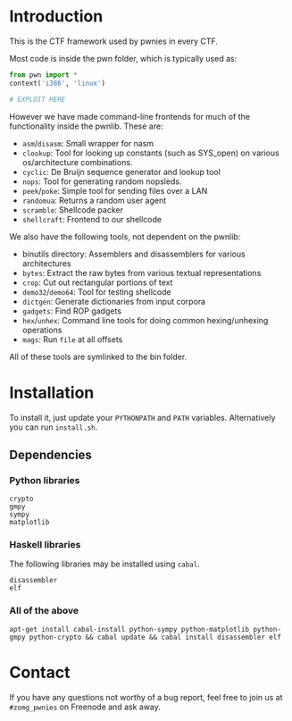 # Introduction

This is the CTF framework used by pwnies in every CTF.

Most code is inside the pwn folder, which is typically used as:

```python
from pwn import *
context('i386', 'linux')

# EXPLOIT HERE
```

However we have made command-line frontends for much of the functionality
inside the pwnlib. These are:

* `asm`/`disasm`: Small wrapper for nasm
* `clookup`: Tool for looking up constants (such as SYS_open) on various os/architecture combinations.
* `cyclic`: De Bruijn sequence generator and lookup tool
* `nops`: Tool for generating random nopsleds.
* `peek`/`poke`: Simple tool for sending files over a LAN
* `randomua`: Returns a random user agent
* `scramble`: Shellcode packer
* `shellcraft`: Frontend to our shellcode

We also have the following tools, not dependent on the pwnlib:

*  binutils directory: Assemblers and disassemblers for various architectures
* `bytes`: Extract the raw bytes from various textual representations
* `crop`: Cut out rectangular portions of text
* `demo32`/`demo64`: Tool for testing shellcode
* `dictgen`: Generate dictionaries from input corpora
* `gadgets`: Find ROP gadgets
* `hex`/`unhex`: Command line tools for doing common hexing/unhexing operations
* `mags`: Run `file` at all offsets

All of these tools are symlinked to the bin folder.

# Installation
To install it, just update your `PYTHONPATH` and `PATH` variables. Alternatively
you can run `install.sh`.

## Dependencies

### Python libraries
```
crypto
gmpy
sympy
matplotlib
```

### Haskell libraries
The following libraries may be installed using `cabal`.

```
disassembler
elf
```

### All of the above
`apt-get install cabal-install python-sympy python-matplotlib
python-gmpy python-crypto && cabal
update && cabal install disassembler elf`

# Contact
If you have any questions not worthy of a bug report, feel free to join us
at `#zomg_pwnies` on Freenode and ask away.
